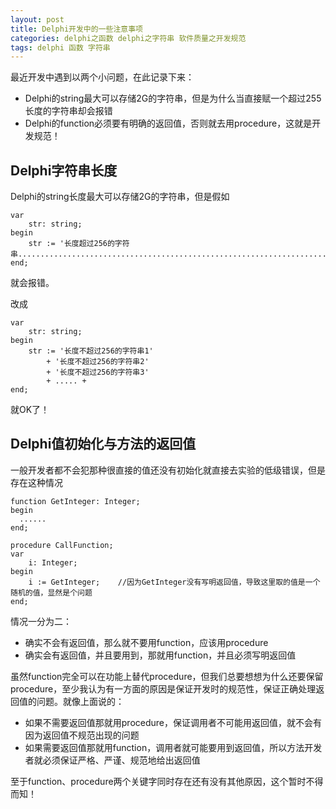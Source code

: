 ```yaml
---
layout: post
title: Delphi开发中的一些注意事项
categories: delphi之函数 delphi之字符串 软件质量之开发规范
tags: delphi 函数 字符串
---
```


最近开发中遇到以两个小问题，在此记录下来：

* Delphi的string最大可以存储2G的字符串，但是为什么当直接赋一个超过255长度的字符串却会报错
* Delphi的function必须要有明确的返回值，否则就去用procedure，这就是开发规范！

## Delphi字符串长度

Delphi的string长度最大可以存储2G的字符串，但是假如

```
var
	str: string;
begin
	str := '长度超过256的字符串..................................................................................'
end;
```

就会报错。

改成

```
var
	str: string;
begin
	str := '长度不超过256的字符串1'
		+ '长度不超过256的字符串2'
		+ '长度不超过256的字符串3'
		+ ..... +
end;
```

就OK了！

## Delphi值初始化与方法的返回值

一般开发者都不会犯那种很直接的值还没有初始化就直接去实验的低级错误，但是存在这种情况

```
function GetInteger: Integer;
begin
  ......
end;

procedure CallFunction;
var
	i: Integer;
begin
	i := GetInteger;	//因为GetInteger没有写明返回值，导致这里取的值是一个随机的值，显然是个问题
end;
```

情况一分为二：

* 确实不会有返回值，那么就不要用function，应该用procedure
* 确实会有返回值，并且要用到，那就用function，并且必须写明返回值

虽然function完全可以在功能上替代procedure，但我们总要想想为什么还要保留procedure，至少我认为有一方面的原因是保证开发时的规范性，保证正确处理返回值的问题。就像上面说的：

* 如果不需要返回值那就用procedure，保证调用者不可能用返回值，就不会有因为返回值不规范出现的问题
* 如果需要返回值那就用function，调用者就可能要用到返回值，所以方法开发者就必须保证严格、严谨、规范地给出返回值

至于function、procedure两个关键字同时存在还有没有其他原因，这个暂时不得而知！
